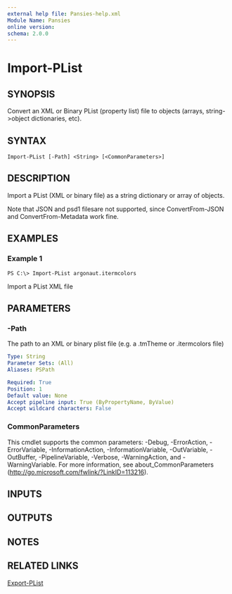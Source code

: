 ```yaml
---
external help file: Pansies-help.xml
Module Name: Pansies
online version: 
schema: 2.0.0
---
```


# Import-PList

## SYNOPSIS
Convert an XML or Binary PList (property list) file to objects (arrays, string-\>object dictionaries, etc).

## SYNTAX

```
Import-PList [-Path] <String> [<CommonParameters>]
```

## DESCRIPTION
Import a PList (XML or binary file) as a string dictionary or array of objects.

Note that JSON and psd1 filesare not supported, since ConvertFrom-JSON and ConvertFrom-Metadata work fine.

## EXAMPLES

### Example 1
```
PS C:\> Import-PList argonaut.itermcolors
```

Import a PList XML file

## PARAMETERS

### -Path
The path to an XML or binary plist file (e.g. a .tmTheme or .itermcolors file)

```yaml
Type: String
Parameter Sets: (All)
Aliases: PSPath

Required: True
Position: 1
Default value: None
Accept pipeline input: True (ByPropertyName, ByValue)
Accept wildcard characters: False
```

### CommonParameters
This cmdlet supports the common parameters: -Debug, -ErrorAction, -ErrorVariable, -InformationAction, -InformationVariable, -OutVariable, -OutBuffer, -PipelineVariable, -Verbose, -WarningAction, and -WarningVariable. For more information, see about_CommonParameters (http://go.microsoft.com/fwlink/?LinkID=113216).

## INPUTS

## OUTPUTS

## NOTES

## RELATED LINKS

[Export-PList](Export-PList.md)